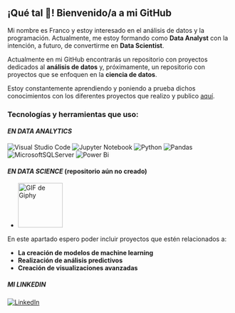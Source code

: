 ## ¡Qué tal 👋! Bienvenido/a a mi GitHub

Mi nombre es Franco y estoy interesado en el análisis de datos y la programación. Actualmente, me estoy formando como **Data Analyst** con la intención, a futuro, de convertirme en **Data Scientist**.

Actualmente en mi GitHub encontrarás un repositorio con proyectos dedicados al **análisis de datos** y, próximamente, un repositorio con proyectos que se enfoquen en la **ciencia de datos**.

Estoy constantemente aprendiendo y poniendo a prueba dichos conocimientos con los diferentes proyectos que realizo y publico [aquí](https://github.com/Piacqua?tab=repositories).

### Tecnologías y herramientas que uso:

#### ***EN DATA ANALYTICS***

![Visual Studio Code](https://img.shields.io/badge/Visual%20Studio%20Code-0078d7.svg?style=for-the-badge&logo=visual-studio-code&logoColor=white)
![Jupyter Notebook](https://img.shields.io/badge/jupyter-%23FA0F00.svg?style=for-the-badge&logo=jupyter&logoColor=white)
![Python](https://img.shields.io/badge/python-3670A0?style=for-the-badge&logo=python&logoColor=ffdd54)
![Pandas](https://img.shields.io/badge/pandas-%23150458.svg?style=for-the-badge&logo=pandas&logoColor=white)
![MicrosoftSQLServer](https://img.shields.io/badge/Microsoft%20SQL%20Server-CC2927?style=for-the-badge&logo=microsoft%20sql%20server&logoColor=white)
![Power Bi](https://img.shields.io/badge/power_bi-F2C811?style=for-the-badge&logo=powerbi&logoColor=black)

#### ***EN DATA SCIENCE*** (repositorio aún no creado)

+ <img src="https://media.giphy.com/media/CaiVJuZGvR8HK/giphy.gif" width="100" height="100" alt="GIF de Giphy"/>


En este apartado espero poder incluir proyectos 
que estén relacionados a:
+ **La creación de modelos de machine learning**
+ **Realización de análisis predictivos**
+ **Creación de visualizaciones avanzadas**

##### **MI LINKEDIN**

[![LinkedIn](https://img.shields.io/badge/linkedin-%230077B5.svg?style=for-the-badge&logo=linkedin&logoColor=white)](https://www.linkedin.com/in/franco-piacquadio-2b061524a/)
